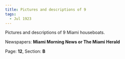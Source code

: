 ```yaml
---  
title: Pictures and descriptions of 9  
tags:  
  - Jul 1923  
---  
```

  
Pictures and descriptions of 9 Miami houseboats.  
  
Newspapers: **Miami Morning News or The Miami Herald**  
  
Page: **12**, Section: **B** 
